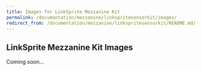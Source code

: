 ```yaml
---
title: Images for LinkSprite Mezzanine Kit
permalink: /documentation/mezzanine/linkspritesensorkit/images/
redirect_from: /documentation/mezzanine/linkspritesensorkit/README.md/
---
```

## LinkSprite Mezzanine Kit Images

Coming soon...
